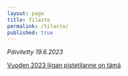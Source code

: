 ```yaml
---
layout: page
title: Tilasto
permalink: /tilasto/
published: true
---
```

*Päivitetty 19.6.2023*

[Vuoden 2023 liigan pistetilanne on tämä](https://docs.google.com/spreadsheets/d/1zxV7QqzqXrQr77YUB37c-gnBWg9wSHVnGR6VByUGY2k/edit?usp=sharing) 
<!--- Tähän tulee pisteet, voi käyttää Markdown-taulukkoa.-->

